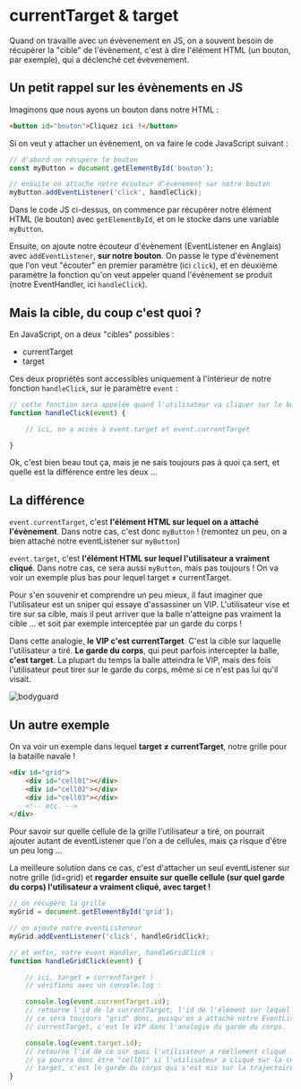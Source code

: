 # currentTarget & target

Quand on travaille avec un évèvenement en JS, on a souvent besoin de récupèrer la "cible" de l'évènement, c'est à dire l'élément HTML (un bouton, par exemple), qui a déclenché cet évèvenement.

## Un petit rappel sur les évènements en JS

Imaginons que nous ayons un bouton dans notre HTML :

```html
<button id="bouton">Cliquez ici !</button>
```

Si on veut y attacher un évènement, on va faire le code JavaScript suivant :

```javascript
// d'abord on récupère le bouton
const myButton = document.getElementById('bouton');

// ensuite on attache notre écouteur d'évènement sur notre bouton
myButton.addEventListener('click', handleClick);
```

Dans le code JS ci-dessus, on commence par récupèrer notre élément HTML (le bouton) avec `getElementById`, et on le stocke dans une variable `myButton`.

Ensuite, on ajoute notre écouteur d'évènement (EventListener en Anglais) avec `addEventListener`, **sur notre bouton**. On passe le type d'évènement que l'on veut "écouter" en premier paramètre (ici `click`), et en deuxième paramètre la fonction qu'on veut appeler quand l'évènement se produit (notre EventHandler, ici `handleClick`).

## Mais la cible, du coup c'est quoi ?

En JavaScript, on a deux "cibles" possibles :

- currentTarget
- target

Ces deux propriétés sont accessibles uniquement à l'intérieur de notre fonction `handleClick`, sur le paramètre `event` :

```javascript
// cette fonction sera appelée quand l'utilisateur va cliquer sur le bouton
function handleClick(event) {

    // ici, on a accès à event.target et event.currentTarget

}
```

Ok, c'est bien beau tout ça, mais je ne sais toujours pas à quoi ça sert, et quelle est la différence entre les deux ...

## La différence

`event.currentTarget`, c'est __l'élément HTML sur lequel on a attaché l'évènement__. Dans notre cas, c'est donc `myButton` ! (remontez un peu, on a bien attaché notre eventListener sur `myButton`)

`event.target`, c'est __l'élément HTML sur lequel l'utilisateur a vraiment cliqué__. Dans notre cas, ce sera aussi `myButton`, mais pas toujours ! On va voir un exemple plus bas pour lequel target ≠ currentTarget.

Pour s'en souvenir et comprendre un peu mieux, il faut imaginer que l'utilisateur est un sniper qui essaye d'assassiner un VIP. L'utilisateur vise et tire sur sa cible, mais il peut arriver que la balle n'atteigne pas vraiment la cible ... et soit par exemple interceptée par un garde du corps !

Dans cette analogie, **le VIP c'est currentTarget**. C'est la cible sur laquelle l'utilisateur a tiré.
**Le garde du corps**, qui peut parfois intercepter la balle, **c'est target**.
La plupart du temps la balle atteindra le VIP, mais des fois l'utilisateur peut tirer sur le garde du corps, même si ce n'est pas lui qu'il visait.

![bodyguard](https://user-images.githubusercontent.com/43950280/120458971-07e7a900-c398-11eb-9954-4a63abb25487.png)

## Un autre exemple

On va voir un exemple dans lequel **target ≠ currentTarget**, notre grille pour la bataille navale !

```html
<div id="grid">
    <div id="cell01"></div>
    <div id="cell02"></div>
    <div id="cell03"></div>
    <!-- etc. -->
</div>
```

Pour savoir sur quelle cellule de la grille l'utilisateur a tiré, on pourrait ajouter autant de eventListener que l'on a de cellules, mais ça risque d'être un peu long ...

La meilleure solution dans ce cas, c'est d'attacher un seul eventListener sur notre grille (id=grid) et **regarder ensuite sur quelle cellule (sur quel garde du corps) l'utilisateur a vraiment cliqué, avec target !**

```javascript
// on récupère la grille
myGrid = document.getElementById('grid');

// on ajoute notre eventListeneur
myGrid.addEventListener('click', handleGridClick);

// et enfin, notre event Handler, handleGridClick :
function handleGridClick(event) {

    // ici, target ≠ currentTarget !
    // vérifions avec un console.log :

    console.log(event.currentTarget.id); 
    // retourne l'id de la currentTarget, l'id de l'élément sur lequel on a attaché notre EventListener.
    // ce sera toujours "grid" donc, puisqu'on a attaché notre EventListener sur myGrid
    // currentTarget, c'est le VIP dans l'analogie du garde du corps.

    console.log(event.target.id);
    // retourne l'id de ce sur quoi l'utilisateur a rééllement cliqué !
    // ça pourra donc être "cell01" si l'utilisateur a cliqué sur la cellule 01, "cell02", "cell03", etc.
    // target, c'est le garde du corps qui s'est mis sur la trajectoire de la balle !
}